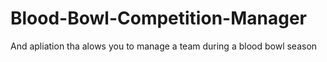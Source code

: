 # Blood-Bowl-Competition-Manager
And apliation tha alows you to manage a team during a blood bowl season
